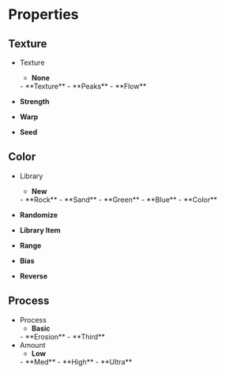 

# Properties


## Texture

- Texture
  - **None**  
  <desc>
  - **Texture**  
  <desc>
  - **Peaks**  
  <desc>
  - **Flow**  
  <desc>
- **Strength**  
  
- **Warp**  
  
- **Seed**  
  

## Color

- Library
  - **New**  
  <desc>
  - **Rock**  
  <desc>
  - **Sand**  
  <desc>
  - **Green**  
  <desc>
  - **Blue**  
  <desc>
  - **Color**  
  <desc>
- **Randomize**  
  
- **Library Item**  
  
- **Range**  
  
- **Bias**  
  
- **Reverse**  
  

## Process

- Process
  - **Basic**  
  <desc>
  - **Erosion**  
  <desc>
  - **Third**  
  <desc>
- Amount
  - **Low**  
  <desc>
  - **Med**  
  <desc>
  - **High**  
  <desc>
  - **Ultra**  
  <desc>



